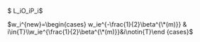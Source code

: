 $ L_iO_iP_i$

$w_i^{new}=\begin{cases} w_ie^{-\frac{1}{2}\beta^{\*(m)}} & i\in{T}\\w_ie^{\frac{1}{2}\beta^{\*(m)}}&i\notin{T}\end {cases}$

